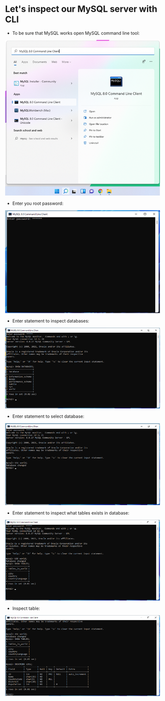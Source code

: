# Let's inspect our MySQL server with CLI

* To be sure that MySQL works open MySQL command line tool:

![Mysql cli](./images/mysq_cli.png)

* Enter you root password:

![Mysql cli password](./images/mysql_cli_password.png)

* Enter statement to inspect databases:

![Show databases](./images/show_databases.png)

* Enter statement to select database:

![Use database](./images/use_database.png)

* Enter statement to inspect what tables exists in database:

![Show tables](./images/show_tables.png)

* Inspect table:

![Describe table](./images/describe_table.png)
